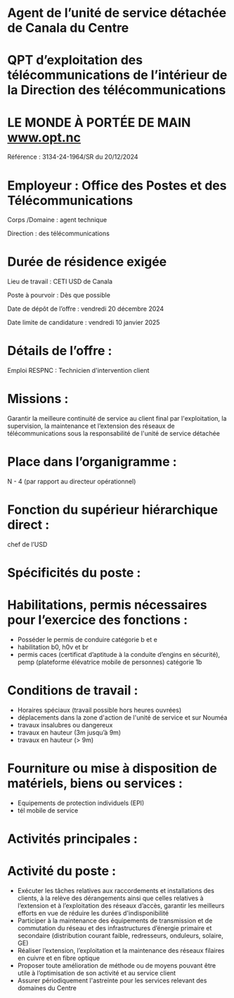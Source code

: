 # Agent de l’unité de service détachée de Canala du Centre

# QPT d’exploitation des télécommunications de l’intérieur de la Direction des télécommunications

# LE MONDE À PORTÉE DE MAIN www.opt.nc

Référence : 3134-24-1964/SR du 20/12/2024

# Employeur : Office des Postes et des Télécommunications

Corps /Domaine : agent technique

Direction : des télécommunications

# Durée de résidence exigée

Lieu de travail : CETI USD de Canala

Poste à pourvoir : Dès que possible

Date de dépôt de l’offre : vendredi 20 décembre 2024

Date limite de candidature : vendredi 10 janvier 2025

# Détails de l’offre :

Emploi RESPNC : Technicien d'intervention client

# Missions :

Garantir la meilleure continuité de service au client final par l'exploitation, la supervision, la maintenance et l’extension des réseaux de télécommunications sous la responsabilité de l'unité de service détachée

# Place dans l’organigramme :

N - 4 (par rapport au directeur opérationnel)

# Fonction du supérieur hiérarchique direct :

chef de l’USD

# Spécificités du poste :

# Habilitations, permis nécessaires pour l’exercice des fonctions :

- Posséder le permis de conduire catégorie b et e
- habilitation b0, h0v et br
- permis caces (certificat d’aptitude à la conduite d’engins en sécurité), pemp (plateforme élévatrice mobile de personnes) catégorie 1b

# Conditions de travail :

- Horaires spéciaux (travail possible hors heures ouvrées)
- déplacements dans la zone d'action de l'unité de service et sur Nouméa
- travaux insalubres ou dangereux
- travaux en hauteur (3m jusqu’à 9m)
- travaux en hauteur (> 9m)

# Fourniture ou mise à disposition de matériels, biens ou services :

- Equipements de protection individuels (EPI)
- tél mobile de service

# Activités principales :

# Activité du poste :

- Exécuter les tâches relatives aux raccordements et installations des clients, à la relève des dérangements ainsi que celles relatives à l’extension et à l’exploitation des réseaux d’accès, garantir les meilleurs efforts en vue de réduire les durées d'indisponibilité
- Participer à la maintenance des équipements de transmission et de commutation du réseau et des infrastructures d’énergie primaire et secondaire (distribution courant faible, redresseurs, onduleurs, solaire, GE)
- Réaliser l’extension, l’exploitation et la maintenance des réseaux filaires en cuivre et en fibre optique
- Proposer toute amélioration de méthode ou de moyens pouvant être utile à l’optimisation de son activité et au service client
- Assurer périodiquement l'astreinte pour les services relevant des domaines du Centre
